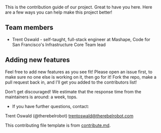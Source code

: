 This is the contribution guide of our project. Great to have you here. Here are a few ways you can help make this project better!

## Team members

- Trent Oswald - self-taught, full-stack engineer at Mashape, Code for San Francisco's Infrastructure Core Team lead

## Adding new features

Feel free to add new features as you see fit! Please open an issue first, to make sure no one else is working on it, then go for it! Fork the repo, make a pull request back in, and I'll get you added to the contributors list!

Don’t get discouraged! We estimate that the response time from the
maintainers is around: a week, tops.

* If you have further questions, contact: 

Trent Oswald (@therebelrobot) <trentoswald@therebelrobot.com>

This contributing file template is from [contribute.md](https://github.com/contribute-md/contribute-md-template).
